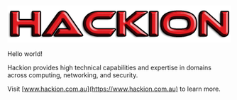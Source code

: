 ![Hackion Logo 2](/images/Hackion_Logo2.png) 

Hello world!

Hackion provides high technical capabilities and expertise in domains across computing, networking, and security.

Visit [www.hackion.com.au](https://www.hackion.com.au) to learn more.
